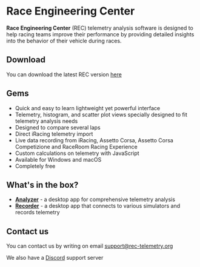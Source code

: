# Race Engineering Center

**Race Engineering Center** (REC) telemetry analysis software is designed to help racing teams 
improve their performance by providing detailed insights into the behavior of their vehicle during races.

## Download

You can download the latest REC version [here](https://dnl.rec-telemetry.org/latest/)

## Gems

* Quick and easy to learn lightweight yet powerful interface
* Telemetry, histogram, and scatter plot views specially designed to fit telemetry analysis needs
* Designed to compare several laps
* Direct iRacing telemetry import
* Live data recording from iRacing, Assetto Corsa, Assetto Corsa Competizione and RaceRoom Racing Experience
* Custom calculations on telemetry with JavaScript
* Available for Windows and macOS
* Completely free

## What's in the box?

- [**Analyzer**](analyzer/analyzer.md) - a desktop app for comprehensive telemetry analysis
- [**Recorder**](recorder/recorder.md) - a desktop app that connects to various simulators and records
telemetry

## Contact us

You can contact us by writing on email <support@rec-telemetry.org>

We also have a [Discord](https://discord.gg/AYZ3xr6) support server
